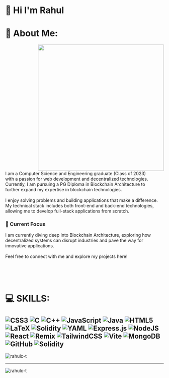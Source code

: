# 👋 Hi I'm Rahul

# 💫 About Me:
<img src="https://media.giphy.com/media/v1.Y2lkPTc5MGI3NjExbHI4ajd1bHBnazlqM205OTNsOHNqNWZqN24zbmxyMnRneGNvNDNqMCZlcD12MV9naWZzX3NlYXJjaCZjdD1n/bGgsc5mWoryfgKBx1u/giphy.gif" align="right" height="400px" width="auto" style="padding-left: 200px"></img>
<br>I am a Computer Science and Engineering graduate (Class of 2023)<br>
with a passion for web development and decentralized technologies. 
<br>Currently, I am pursuing a PG Diploma in Blockchain Architecture to<br> further expand my expertise in blockchain technologies.<br><br>I enjoy solving problems and building applications that make a difference.<br>
My technical stack includes both front-end and back-end technologies,<br>
allowing me to develop full-stack applications from scratch.
### 🚀 Current Focus
I am currently diving deep into Blockchain Architecture, exploring how <br>
decentralized systems can disrupt industries and pave the way for <br>
innovative applications.<br><br>Feel free to connect with me and explore my projects here!<br><br>

<br><br>
# 💻 SKILLS:
![CSS3](https://img.shields.io/badge/css3-%231572B6.svg?style=for-the-badge&logo=css3&logoColor=white) ![C](https://img.shields.io/badge/c-%2300599C.svg?style=for-the-badge&logo=c&logoColor=white) ![C++](https://img.shields.io/badge/c++-%2300599C.svg?style=for-the-badge&logo=c%2B%2B&logoColor=white) ![JavaScript](https://img.shields.io/badge/javascript-%23323330.svg?style=for-the-badge&logo=javascript&logoColor=%23F7DF1E) ![Java](https://img.shields.io/badge/java-%23ED8B00.svg?style=for-the-badge&logo=openjdk&logoColor=white) ![HTML5](https://img.shields.io/badge/html5-%23E34F26.svg?style=for-the-badge&logo=html5&logoColor=white) ![LaTeX](https://img.shields.io/badge/latex-%23008080.svg?style=for-the-badge&logo=latex&logoColor=white) ![Solidity](https://img.shields.io/badge/Solidity-%23363636.svg?style=for-the-badge&logo=solidity&logoColor=white) ![YAML](https://img.shields.io/badge/yaml-%23ffffff.svg?style=for-the-badge&logo=yaml&logoColor=151515) ![Express.js](https://img.shields.io/badge/express.js-%23404d59.svg?style=for-the-badge&logo=express&logoColor=%2361DAFB) ![NodeJS](https://img.shields.io/badge/node.js-6DA55F?style=for-the-badge&logo=node.js&logoColor=white) ![React](https://img.shields.io/badge/react-%2320232a.svg?style=for-the-badge&logo=react&logoColor=%2361DAFB) ![Remix](https://img.shields.io/badge/remix-%23000.svg?style=for-the-badge&logo=remix&logoColor=white) ![TailwindCSS](https://img.shields.io/badge/tailwindcss-%2338B2AC.svg?style=for-the-badge&logo=tailwind-css&logoColor=white) ![Vite](https://img.shields.io/badge/vite-%23646CFF.svg?style=for-the-badge&logo=vite&logoColor=white) ![MongoDB](https://img.shields.io/badge/MongoDB-%234ea94b.svg?style=for-the-badge&logo=mongodb&logoColor=white) ![GitHub](https://img.shields.io/badge/github-%23121011.svg?style=for-the-badge&logo=github&logoColor=white) ![Solidity](https://img.shields.io/badge/Solidity-%23363636.svg?style=for-the-badge&logo=solidity&logoColor=white)
---

<p align="left"> <img src="https://komarev.com/ghpvc/?username=rahulc-t&label=Profile%20views&color=0e75b6&style=flat" alt="rahulc-t" /> </p>

---

<p><img align="left" src="https://github-readme-stats.vercel.app/api/top-langs?username=rahulc-t&show_icons=true&locale=en&layout=compact" alt="rahulc-t" /></p>
